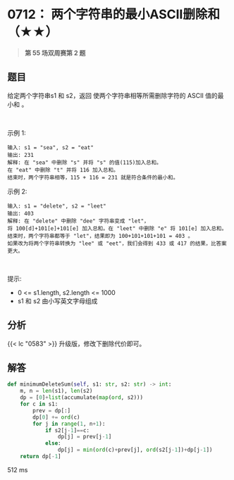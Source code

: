# 0712： 两个字符串的最小ASCII删除和（★★）


> **第 55 场双周赛第 2 题**

## 题目

给定两个字符串s1 和 s2，返回 使两个字符串相等所需删除字符的 ASCII 值的最小和 。

 

示例 1:

    输入: s1 = "sea", s2 = "eat"
    输出: 231
    解释: 在 "sea" 中删除 "s" 并将 "s" 的值(115)加入总和。
    在 "eat" 中删除 "t" 并将 116 加入总和。
    结束时，两个字符串相等，115 + 116 = 231 就是符合条件的最小和。
示例 2:

    输入: s1 = "delete", s2 = "leet"
    输出: 403
    解释: 在 "delete" 中删除 "dee" 字符串变成 "let"，
    将 100[d]+101[e]+101[e] 加入总和。在 "leet" 中删除 "e" 将 101[e] 加入总和。
    结束时，两个字符串都等于 "let"，结果即为 100+101+101+101 = 403 。
    如果改为将两个字符串转换为 "lee" 或 "eet"，我们会得到 433 或 417 的结果，比答案更大。
 

提示:
- 0 <= s1.length, s2.length <= 1000
- s1 和 s2 由小写英文字母组成



## 分析

{{< lc "0583" >}} 升级版，修改下删除代价即可。

## 解答

```python
def minimumDeleteSum(self, s1: str, s2: str) -> int:
    m, n = len(s1), len(s2)
    dp = [0]+list(accumulate(map(ord, s2)))
    for c in s1:
        prev = dp[:]
        dp[0] += ord(c)
        for j in range(1, n+1):
            if s2[j-1]==c:
                dp[j] = prev[j-1]
            else:
                dp[j] = min(ord(c)+prev[j], ord(s2[j-1])+dp[j-1])
    return dp[-1]
```
512 ms

